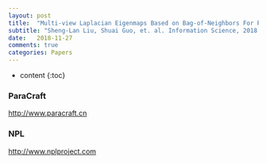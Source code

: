 ```yaml
---
layout: post
title:  "Multi-view Laplacian Eigenmaps Based on Bag-of-Neighbors For RGB-D Human Emotion Recognition. "
subtitle: "Sheng-Lan Liu, Shuai Guo, et. al. Information Science, 2018.11, Under review now"
date:   2018-11-27
comments: true
categories: Papers
---
```


* content
{:toc}

### ParaCraft
http://www.paracraft.cn

### NPL
http://www.nplproject.com

